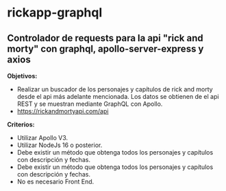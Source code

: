 # rickapp-graphql
## Controlador de requests para la api "rick and morty" con graphql, apollo-server-express y axios
**Objetivos:**
* Realizar un buscador de los personajes y capítulos de rick and morty desde el api más adelante mencionada. Los datos se obtienen de el api REST y se muestran mediante GraphQL con Apollo.
* https://rickandmortyapi.com/api

**Criterios:**
* Utilizar Apollo V3.
* Utilizar NodeJs 16 o posterior.
* Debe existir un método que obtenga todos los personajes y capítulos con descripción y fechas.
* Debe existir un método que obtenga todos los personajes y capítulos con descripción y fechas.
* No es necesario Front End.


